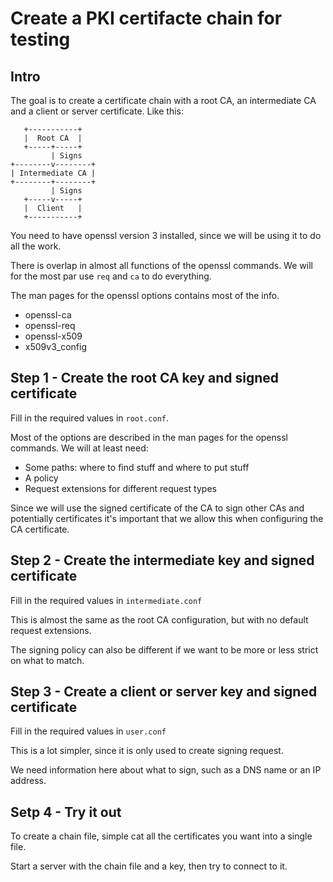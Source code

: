 # Create a PKI certifacte chain for testing

## Intro

The goal is to create a certificate chain with a root CA, an intermediate CA and a client or server certificate. Like this:

       +-----------+   
       |  Root CA  |   
       +-----+-----+   
             | Signs   
    +--------v--------+
    | Intermediate CA |
    +--------+--------+
             | Signs   
       +-----v-----+   
       |  Client   |   
       +-----------+   

You need to have openssl version 3 installed, since we will be using it to do all the work.

There is overlap in almost all functions of the openssl commands. We will for the most par use `req` and `ca` to do everything.

The man pages for the openssl options contains most of the info.
- openssl-ca
- openssl-req
- openssl-x509
- x509v3_config

## Step 1 - Create the root CA key and signed certificate
Fill in the required values in `root.conf`.

Most of the options are described in the man pages for the openssl commands. We will at least need:
- Some paths: where to find stuff and where to put stuff
- A policy
- Request extensions for different request types

Since we will use the signed certificate of the CA to sign other CAs and potentially certificates it's important that we allow this when configuring the CA certificate.


## Step 2 - Create the intermediate key and signed certificate
Fill in the required values in `intermediate.conf`

This is almost the same as the root CA configuration, but with no default request extensions.

The signing policy can also be different if we want to be more or less strict on what to match.


## Step 3 - Create a client or server key and signed certificate
Fill in the required values in `user.conf`

This is a lot simpler, since it is only used to create signing request.

We need information here about what to sign, such as a DNS name or an IP address.

## Setp 4 - Try it out
To create a chain file, simple cat all the certificates you want into a single file.

Start a server with the chain file and a key, then try to connect to it.